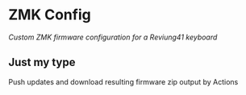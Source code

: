 # ZMK Config

_Custom ZMK firmware configuration for a Reviung41 keyboard_

## Just my type

Push updates and download resulting firmware zip output by Actions
